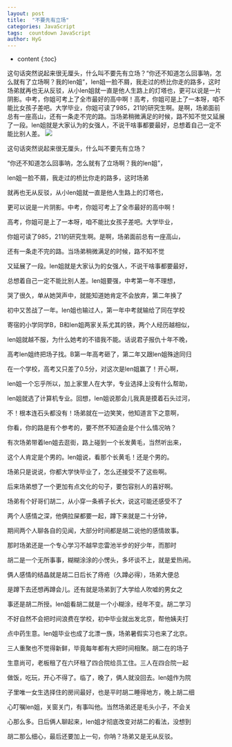 ```yaml
---
layout: post
title:  "不要先有立场"
categories: JavaScript
tags:  countdown JavaScript
author: HyG
---
```


* content
{:toc}

这句话突然说起来很无厘头，什么叫不要先有立场？“你还不知道怎么回事呐，怎么就有了立场啊？我的len姐”，len姐一脸不屑，我走过的桥比你走的路多，这时场弟就再也无从反驳，从小len姐就一直是他人生路上的灯塔也，更可以说是一片阴影。中考，你姐可考上了全市最好的高中啊！高考，你姐可是上了一本呀，咱不能比女孩子差吧。大学毕业，你姐可读了985，211的研究生啊。是啊，场弟面前总有一座高山，还有一条走不完的路。当场弟稍微满足的时候，路不知不觉又延展了一段。len姐就是大家认为的女强人，不说干啥事都要最好，总想着自己一定不能比别人差。
![](http://wx3.sinaimg.cn/bmiddle/006AfQy9gy1fdhqfbt2t3j318g0qotdf.jpg)



这句话突然说起来很无厘头，什么叫不要先有立场？

“你还不知道怎么回事呐，怎么就有了立场啊？我的len姐”，

len姐一脸不屑，我走过的桥比你走的路多，这时场弟

就再也无从反驳，从小len姐就一直是他人生路上的灯塔也，

更可以说是一片阴影。中考，你姐可考上了全市最好的高中啊！

高考，你姐可是上了一本呀，咱不能比女孩子差吧。大学毕业，

你姐可读了985，211的研究生啊。是啊，场弟面前总有一座高山，

还有一条走不完的路。当场弟稍微满足的时候，路不知不觉

又延展了一段。len姐就是大家认为的女强人，不说干啥事都要最好，

总想着自己一定不能比别人差。len姐要强，中考第一年不理想，

哭了很久，单从她哭声中，就能知道她肯定不会放弃，第二年换了

初中又苦战了一年。len姐也输过人，第一年中考就输给了同在学校

寄宿的小学同学B，B和len姐两家关系尤其的铁，两个人经历越相似，

len姐就越不服，为什么她考的不错我不能。话说君子报仇十年不晚，

高考len姐终把场子找。B第一年高考砸了，第二年又跟len姐殊途同归

在一个学校，高考又只差了0.5分，对这次是len姐赢了！开心啊，

len姐一个忘乎所以，加上家里人在大学，专业选择上没有什么帮助，

len姐就选了计算机专业。回想，len姐说那会儿我真是摸着石头过河，

不！根本连石头都没有！场弟就在一边笑笑，他知道言下之意啊，

你看，你的路是有个参考的，要不然不知道会是个什么情况呐？

有次场弟带着len姐去逛街，路上碰到一个长发黄毛，当然听出来，

这个人肯定是个男的。len姐说，看那个长黄毛！还是个男的。

场弟只是说说，你都大学快毕业了，怎么还接受不了这些啊。

后来场弟想了一个更加有点文化的句子，要包容别人的喜好啊。

场弟有个好哥们胡二，从小穿一条裤子长大，说这可能还感受不了

两个人感情之深，他俩拉屎都要一起，蹲下来就是二十分钟，

期间两个人聊各自的见闻，大部分时间都是胡二说他的感情故事。

那时场弟还是一个专心学习不越早恋雷池半步的好少年，而那时

胡二是一个无所事事，糊糊涂涂的小愣头，多坏谈不上，就是爱热闹。

俩人感情的结晶就是胡二日后长了痔疮（久蹲必得），场弟大便总

是蹲下去还想再蹲会儿。还有就是场弟到了大学给人吹嘘的男女之

事还是胡二所授。len姐看胡二就是一个小糊涂，经年不变。胡二学习

不好自然不会把时间浪费在学校，初中毕业就出发北京，帮他姨夫打

点中药生意。len姐毕业也成了北漂一族，场弟暑假实习也来了北京。

三人重聚也不觉得新鲜，毕竟每年都有大把时间相聚。胡二在的场子

生意尚可，老板租了在六环租了四合院给员工住。三人在四合院一起

做饭，吃玩，开心不得了。临了，晚了，俩人就没回去。len姐作为院

子里唯一女生选择住的房间最好，也是平时胡二睡得地方，晚上胡二细

心叮嘱len姐，关窗关门，有事叫他。当然场弟还是毛头小子，不会关

心那么多。日后俩人聊起来，len姐才彻底改变对胡二的看法，没想到

胡二那么细心，最后还要加上一句，你呐？场弟又是无从反驳。
